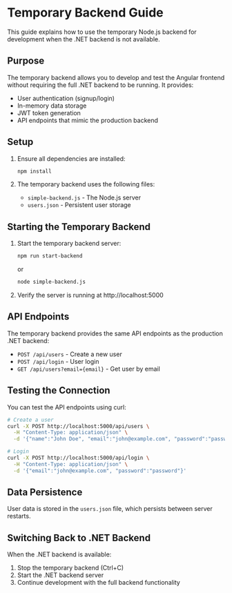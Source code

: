 # Temporary Backend Guide

This guide explains how to use the temporary Node.js backend for development when the .NET backend is not available.

## Purpose

The temporary backend allows you to develop and test the Angular frontend without requiring the full .NET backend to be running. It provides:
- User authentication (signup/login)
- In-memory data storage
- JWT token generation
- API endpoints that mimic the production backend

## Setup

1. Ensure all dependencies are installed:
   ```bash
   npm install
   ```

2. The temporary backend uses the following files:
   - `simple-backend.js` - The Node.js server
   - `users.json` - Persistent user storage

## Starting the Temporary Backend

1. Start the temporary backend server:
   ```bash
   npm run start-backend
   ```
   or
   ```bash
   node simple-backend.js
   ```

2. Verify the server is running at http://localhost:5000

## API Endpoints

The temporary backend provides the same API endpoints as the production .NET backend:

- `POST /api/users` - Create a new user
- `POST /api/login` - User login
- `GET /api/users?email={email}` - Get user by email

## Testing the Connection

You can test the API endpoints using curl:

```bash
# Create a user
curl -X POST http://localhost:5000/api/users \
  -H "Content-Type: application/json" \
  -d '{"name":"John Doe", "email":"john@example.com", "password":"password"}'

# Login
curl -X POST http://localhost:5000/api/login \
  -H "Content-Type: application/json" \
  -d '{"email":"john@example.com", "password":"password"}'
```

## Data Persistence

User data is stored in the `users.json` file, which persists between server restarts.

## Switching Back to .NET Backend

When the .NET backend is available:
1. Stop the temporary backend (Ctrl+C)
2. Start the .NET backend server
3. Continue development with the full backend functionality